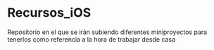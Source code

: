 # Recursos_iOS
Repositorio en el que se irán subiendo diferentes miniproyectos para tenerlos como referencia a la hora de trabajar desde casa
